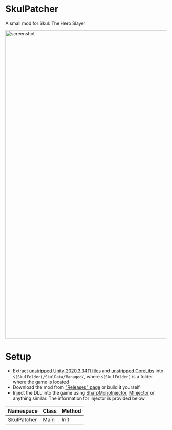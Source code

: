 # SkulPatcher
A small mod for Skul: The Hero Slayer

<img width="960" alt="screenshot" src="https://user-images.githubusercontent.com/45824078/217654642-33a6e442-727a-4e2d-a72b-83f3d4f9c224.png">

# Setup
- Extract [unstripped Unity 2020.3.34f1 files](https://unity.bepinex.dev/libraries/2020.3.34.zip) and [unstripped CoreLibs](https://unity.bepinex.dev/corlibs/2020.3.34.zip) into `$(SkulFolder)/SkulData/Managed/`, where `$(SkulFolder)` is a folder where the game is located
- Download the mod from ["Releases" page](https://github.com/limtis0/SkulPatcher/releases) or build it yourself
- Inject the DLL into the game using [SharpMonoInjector](https://github.com/warbler/SharpMonoInjector), [MInjector](https://github.com/EquiFox/MInjector) or anything similar. The information for injector is provided below

| Namespace | Class | Method |
| --------- | ----- | ------ |
| SkulPatcher | Main | Init |
